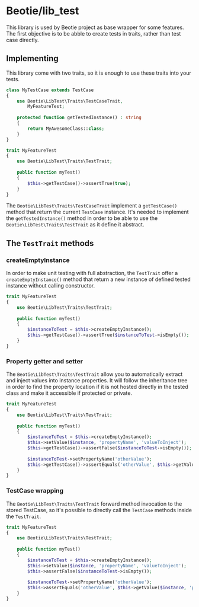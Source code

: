 # Beotie/lib_test

This library is used by Beotie project as base wrapper for some features. The first objective is to be abble to create tests in traits, rather than test case directly.

## Implementing

This library come with two traits, so it is enough to use these traits into your tests.

```php
class MyTestCase extends TestCase
{
    use Beotie\LibTest\Traits\TestCaseTrait,
        MyFeatureTest;
        
    protected function getTestedInstance() : string
    {
        return MyAwesomeClass::class;
    }
}

trait MyFeatureTest
{
    use Beotie\LibTest\Traits\TestTrait;
    
    public function myTest()
    {
        $this->getTestCase()->assertTrue(true);
    }
}
```

The `Beotie\LibTest\Traits\TestCaseTrait` implement a `getTestCase()` method that return the current `TestCase` instance. It's needed to implement the `getTestedInstance()` method in order to be able to use the `Beotie\LibTest\Traits\TestTrait` as it define it abstract.

## The `TestTrait` methods

### createEmptyInstance

In order to make unit testing with full abstraction, the `TestTrait` offer a `createEmptyInstance()` method that return a new instance of defined tested instance without calling constructor.

```php
trait MyFeatureTest
{
    use Beotie\LibTest\Traits\TestTrait;
    
    public function myTest()
    {
        $instanceToTest = $this->createEmptyInstance();
        $this->getTestCase()->assertTrue($instanceToTest->isEmpty());
    }
}
```

### Property getter and setter

The `Beotie\LibTest\Traits\TestTrait` allow you to automatically extract and inject values into instance properties. It will follow the inheritance tree in order to find the property location if it is not hosted directly in the tested class and make it accessible if protected or private.

```php
trait MyFeatureTest
{
    use Beotie\LibTest\Traits\TestTrait;
    
    public function myTest()
    {
        $instanceToTest = $this->createEmptyInstance();
        $this->setValue($instance, 'propertyName', 'valueToInject');
        $this->getTestCase()->assertFalse($instanceToTest->isEmpty());
        
        $instanceToTest->setPropertyName('otherValue');
        $this->getTestCase()->assertEquals('otherValue', $this->getValue($instance, 'propertyName'));
    }
}
```

### TestCase wrapping

The `Beotie\LibTest\Traits\TestTrait` forward method invocation to the stored TestCase, so it's possible to directly call the `TestCase` methods inside the `TestTrait`.

```php
trait MyFeatureTest
{
    use Beotie\LibTest\Traits\TestTrait;
    
    public function myTest()
    {
        $instanceToTest = $this->createEmptyInstance();
        $this->setValue($instance, 'propertyName', 'valueToInject');
        $this->assertFalse($instanceToTest->isEmpty());
        
        $instanceToTest->setPropertyName('otherValue');
        $this->assertEquals('otherValue', $this->getValue($instance, 'propertyName'));
    }
}
```
